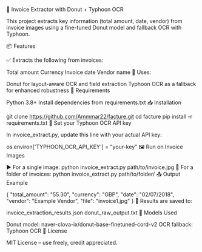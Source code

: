 🧾 Invoice Extractor with Donut + Typhoon OCR

This project extracts key information (total amount, date, vendor) from invoice images using a fine-tuned Donut model and fallback OCR with Typhoon.

📦 Features

✅ Extracts the following from invoices:

Total amount
Currency
Invoice date
Vendor name
🧠 Uses:

Donut for layout-aware OCR and field extraction
Typhoon OCR as a fallback for enhanced robustness
🔧 Requirements

Python 3.8+
Install dependencies from requirements.txt
📥 Installation

git clone https://github.com/Ammmar22/facture.git
cd facture
pip install -r requirements.txt
🔑 Set your Typhoon OCR API key

In invoice_extract.py, update this line with your actual API key:

os.environ['TYPHOON_OCR_API_KEY'] = "your-key"
🖼️ Run on Invoice Images

▶️ For a single image:
python invoice_extract.py path/to/invoice.jpg
📂 For a folder of invoices:
python invoice_extract.py path/to/folder/
📤 Output Example

{
  "total_amount": "55.30",
  "currency": "GBP",
  "date": "02/07/2018",
  "vendor": "Example Vendor",
  "file": "invoice1.jpg"
}
📝 Results are saved to:

invoice_extraction_results.json
donut_raw_output.txt
🧠 Models Used

Donut model: naver-clova-ix/donut-base-finetuned-cord-v2
OCR fallback: Typhoon OCR
📄 License

MIT License – use freely, credit appreciated.